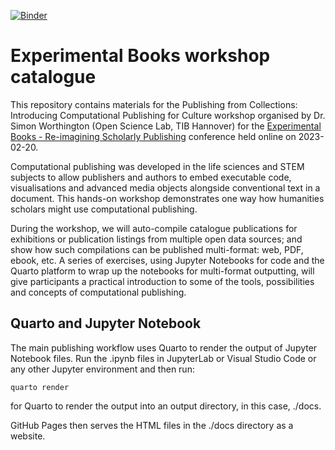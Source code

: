 [![Binder](https://mybinder.org/badge_logo.svg)](https://mybinder.org/v2/gh/SimonXIX/Experimental_Books_workshop/HEAD)

# Experimental Books workshop catalogue

This repository contains materials for the Publishing from Collections: Introducing Computational Publishing for Culture workshop organised by Dr. Simon Worthington (Open Science Lab, TIB Hannover) for the [Experimental Books - Re-imagining Scholarly Publishing](https://experimentalbooks.pubpub.org/) conference held online on 2023-02-20.

Computational publishing was developed in the life sciences and STEM subjects to allow publishers and authors to embed executable code, visualisations and advanced media objects alongside conventional text in a document. This hands-on workshop demonstrates one way how humanities scholars might use computational publishing.

During the workshop, we will auto-compile catalogue publications for exhibitions or publication listings from multiple open data sources; and show how such compilations can be published multi-format: web, PDF, ebook, etc. A series of exercises, using Jupyter Notebooks for code and the Quarto platform to wrap up the notebooks for multi-format outputting, will give participants a practical introduction to some of the tools, possibilities and concepts of computational publishing.

## Quarto and Jupyter Notebook

The main publishing workflow uses Quarto to render the output of Jupyter Notebook files. Run the .ipynb files in JupyterLab or Visual Studio Code or any other Jupyter environment and then run:

`quarto render`

for Quarto to render the output into an output directory, in this case, ./docs. 

GitHub Pages then serves the HTML files in the ./docs directory as a website. 
